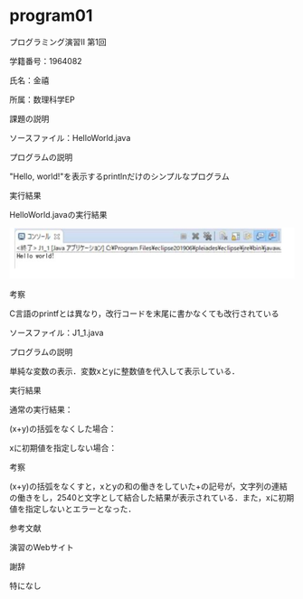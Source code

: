 # program01

プログラミング演習II 第1回

学籍番号：1964082

氏名：金禧

所属：数理科学EP

課題の説明

ソースファイル：HelloWorld.java

プログラムの説明

"Hello, world!"を表示するprintlnだけのシンプルなプログラム

実行結果

HelloWorld.javaの実行結果

![image](https://github.com/Frannie0103/program01/blob/main/p1.jpeg)

考察

C言語のprintfとは異なり，改行コードを末尾に書かなくても改行されている


ソースファイル：J1_1.java

プログラムの説明

単純な変数の表示．変数xとyに整数値を代入して表示している．

実行結果

通常の実行結果：

(x+y)の括弧をなくした場合：

xに初期値を指定しない場合：

考察

(x+y)の括弧をなくすと，xとyの和の働きをしていた+の記号が，文字列の連結の働きをし，2540と文字として結合した結果が表示されている．また，xに初期値を指定しないとエラーとなった．

参考文献

演習のWebサイト

謝辞

特になし
